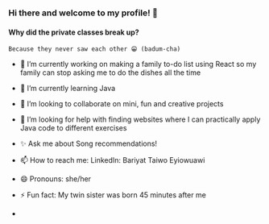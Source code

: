 ### Hi there and welcome to my profile! 👋

#### Why did the private classes break up? 
    Because they never saw each other 😁 (badum-cha)

- 🔭 I’m currently working on making a family to-do list using React so my family can stop asking me to do the dishes all the time
- 🌱 I’m currently learning Java 
- 👯 I’m looking to collaborate on mini, fun and creative projects
- 🤔 I’m looking for help with finding websites where I can practically apply Java code to different exercises
- ✨ Ask me about Song recommendations!
- 📫 How to reach me: LinkedIn: Bariyat Taiwo Eyiowuawi 
- 😄 Pronouns: she/her
- ⚡ Fun fact: My twin sister was born 45 minutes after me

- 

